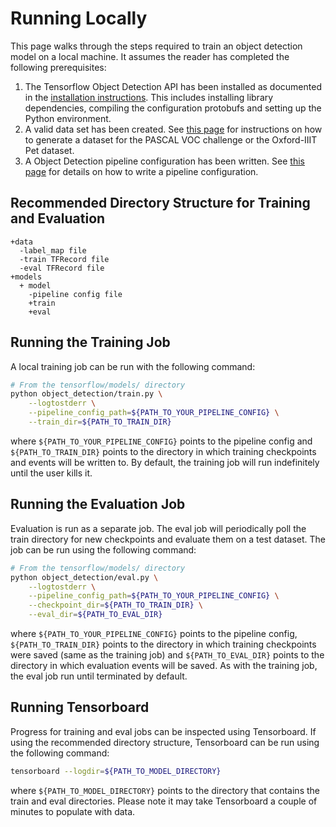 # Running Locally

This page walks through the steps required to train an object detection model
on a local machine. It assumes the reader has completed the
following prerequisites:

1. The Tensorflow Object Detection API has been installed as documented in the
[installation instructions](installation.md). This includes installing library
dependencies, compiling the configuration protobufs and setting up the Python
environment.
2. A valid data set has been created. See [this page](preparing_inputs.md) for
instructions on how to generate a dataset for the PASCAL VOC challenge or the
Oxford-IIIT Pet dataset.
3. A Object Detection pipeline configuration has been written. See
[this page](configuring_jobs.md) for details on how to write a pipeline configuration.

## Recommended Directory Structure for Training and Evaluation

```
+data
  -label_map file
  -train TFRecord file
  -eval TFRecord file
+models
  + model
    -pipeline config file
    +train
    +eval
```

## Running the Training Job

A local training job can be run with the following command:

```bash
# From the tensorflow/models/ directory
python object_detection/train.py \
    --logtostderr \
    --pipeline_config_path=${PATH_TO_YOUR_PIPELINE_CONFIG} \
    --train_dir=${PATH_TO_TRAIN_DIR}
```

where `${PATH_TO_YOUR_PIPELINE_CONFIG}` points to the pipeline config and
`${PATH_TO_TRAIN_DIR}` points to the directory in which training checkpoints
and events will be written to. By default, the training job will
run indefinitely until the user kills it.

## Running the Evaluation Job

Evaluation is run as a separate job. The eval job will periodically poll the
train directory for new checkpoints and evaluate them on a test dataset. The
job can be run using the following command:

```bash
# From the tensorflow/models/ directory
python object_detection/eval.py \
    --logtostderr \
    --pipeline_config_path=${PATH_TO_YOUR_PIPELINE_CONFIG} \
    --checkpoint_dir=${PATH_TO_TRAIN_DIR} \
    --eval_dir=${PATH_TO_EVAL_DIR}
```

where `${PATH_TO_YOUR_PIPELINE_CONFIG}` points to the pipeline config,
`${PATH_TO_TRAIN_DIR}` points to the directory in which training checkpoints
were saved (same as the training job) and `${PATH_TO_EVAL_DIR}` points to the
directory in which evaluation events will be saved. As with the training job,
the eval job run until terminated by default.

## Running Tensorboard

Progress for training and eval jobs can be inspected using Tensorboard. If
using the recommended directory structure, Tensorboard can be run using the
following command:

```bash
tensorboard --logdir=${PATH_TO_MODEL_DIRECTORY}
```

where `${PATH_TO_MODEL_DIRECTORY}` points to the directory that contains the
train and eval directories. Please note it may take Tensorboard a couple of
minutes to populate with data.
